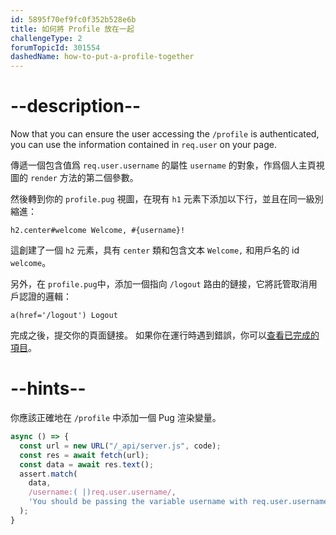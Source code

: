 ```yaml
---
id: 5895f70ef9fc0f352b528e6b
title: 如何將 Profile 放在一起
challengeType: 2
forumTopicId: 301554
dashedName: how-to-put-a-profile-together
---
```


# --description--

Now that you can ensure the user accessing the `/profile` is authenticated, you can use the information contained in `req.user` on your page.

傳遞一個包含值爲 `req.user.username` 的屬性 `username` 的對象，作爲個人主頁視圖的 `render` 方法的第二個參數。

然後轉到你的 `profile.pug` 視圖，在現有 `h1` 元素下添加以下行，並且在同一級別縮進：

```pug
h2.center#welcome Welcome, #{username}!
```

這創建了一個 `h2` 元素，具有 `center` 類和包含文本 `Welcome,` 和用戶名的 id `welcome`。

另外，在 `profile.pug`中，添加一個指向 `/logout` 路由的鏈接，它將託管取消用戶認證的邏輯：

```pug
a(href='/logout') Logout
```

完成之後，提交你的頁面鏈接。 如果你在運行時遇到錯誤，你可以<a href="https://forum.freecodecamp.org/t/advanced-node-and-express/567135#how-to-put-a-profile-together-9" target="_blank" rel="noopener noreferrer nofollow">查看已完成的項目</a>。

# --hints--

你應該正確地在 `/profile` 中添加一個 Pug 渲染變量。

```js
async () => {
  const url = new URL("/_api/server.js", code);
  const res = await fetch(url);
  const data = await res.text();
  assert.match(
    data,
    /username:( |)req.user.username/,
    'You should be passing the variable username with req.user.username into the render function of the profile page'
  );
}
```

